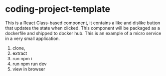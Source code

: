 # coding-project-template

This is a React Class-based component, it contains a like and dislike button that updates the state when clicked. This component will be packaged as a dockerfile and shipped to docker hub. This is an example of a micro service in a very small application.

1. clone,
2. extract
3. run npm i
4. run npm run dev
5. view in browser
